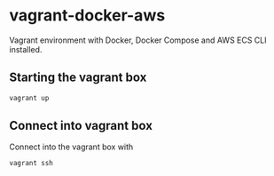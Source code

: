 # vagrant-docker-aws

Vagrant environment with Docker, Docker Compose and AWS ECS CLI installed.

## Starting the vagrant box

```bash
vagrant up
```

## Connect into vagrant box

Connect into the vagrant box with

```bash
vagrant ssh
```